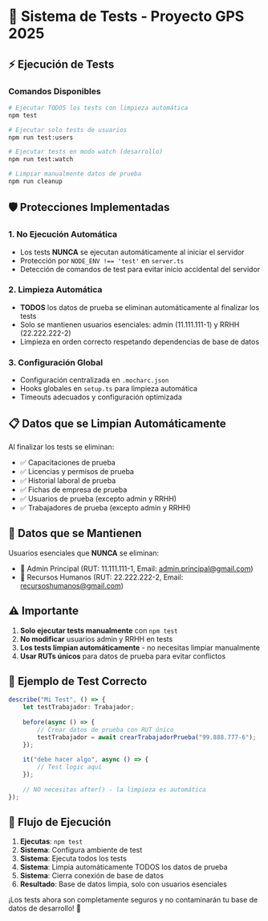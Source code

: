 # 🧪 Sistema de Tests - Proyecto GPS 2025

## ⚡ Ejecución de Tests

### Comandos Disponibles
```bash
# Ejecutar TODOS los tests con limpieza automática
npm test

# Ejecutar solo tests de usuarios
npm run test:users

# Ejecutar tests en modo watch (desarrollo)
npm run test:watch

# Limpiar manualmente datos de prueba
npm run cleanup
```

## 🛡️ Protecciones Implementadas

### 1. **No Ejecución Automática**
- Los tests **NUNCA** se ejecutan automáticamente al iniciar el servidor
- Protección por `NODE_ENV !== 'test'` en `server.ts`
- Detección de comandos de test para evitar inicio accidental del servidor

### 2. **Limpieza Automática**
- **TODOS** los datos de prueba se eliminan automáticamente al finalizar los tests
- Solo se mantienen usuarios esenciales: admin (11.111.111-1) y RRHH (22.222.222-2)
- Limpieza en orden correcto respetando dependencias de base de datos

### 3. **Configuración Global**
- Configuración centralizada en `.mocharc.json`
- Hooks globales en `setup.ts` para limpieza automática
- Timeouts adecuados y configuración optimizada

## 📋 Datos que se Limpian Automáticamente

Al finalizar los tests se eliminan:
- ✅ Capacitaciones de prueba
- ✅ Licencias y permisos de prueba  
- ✅ Historial laboral de prueba
- ✅ Fichas de empresa de prueba
- ✅ Usuarios de prueba (excepto admin y RRHH)
- ✅ Trabajadores de prueba (excepto admin y RRHH)

## 🔧 Datos que se Mantienen

Usuarios esenciales que **NUNCA** se eliminan:
- 👤 Admin Principal (RUT: 11.111.111-1, Email: admin.principal@gmail.com)
- 👤 Recursos Humanos (RUT: 22.222.222-2, Email: recursoshumanos@gmail.com)

## ⚠️ Importante

1. **Solo ejecutar tests manualmente** con `npm test`
2. **No modificar** usuarios admin y RRHH en tests
3. **Los tests limpian automáticamente** - no necesitas limpiar manualmente
4. **Usar RUTs únicos** para datos de prueba para evitar conflictos

## 🎯 Ejemplo de Test Correcto

```typescript
describe("Mi Test", () => {
    let testTrabajador: Trabajador;
    
    before(async () => {
        // Crear datos de prueba con RUT único
        testTrabajador = await crearTrabajadorPrueba("99.888.777-6");
    });
    
    it("debe hacer algo", async () => {
        // Test logic aquí
    });
    
    // NO necesitas after() - la limpieza es automática
});
```

## 🚀 Flujo de Ejecución

1. **Ejecutas**: `npm test`
2. **Sistema**: Configura ambiente de test
3. **Sistema**: Ejecuta todos los tests
4. **Sistema**: Limpia automáticamente TODOS los datos de prueba
5. **Sistema**: Cierra conexión de base de datos
6. **Resultado**: Base de datos limpia, solo con usuarios esenciales

¡Los tests ahora son completamente seguros y no contaminarán tu base de datos de desarrollo! 🎉 